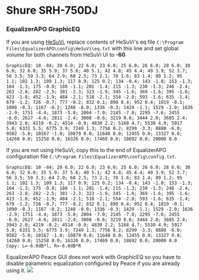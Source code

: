 # Shure  SRH-750DJ
### EqualizerAPO GraphicEQ
If you are using [HeSuVi](https://sourceforge.net/projects/hesuvi/), replace contents of HeSuVi's eq file `C:\Program Files\EqualizerAPO\config\HeSuVi\eq.txt` with this line and set global volume for both channels from HeSuVi UI to **-60**.
```
GraphicEQ: 10 -84; 20 6.0; 22 6.0; 23 6.0; 25 6.0; 26 6.0; 28 6.0; 30 6.0; 32 6.0; 35 5.9; 37 5.6; 40 5.1; 42 4.8; 45 4.4; 49 3.9; 52 3.7; 56 3.5; 59 3.3; 64 2.9; 68 2.5; 73 2.1; 78 1.6; 83 1.4; 89 1.2; 95 1.1; 102 1.3; 109 1.3; 117 0.9; 125 0.2; 134 -0.4; 143 -1.0; 153 -1.3; 164 -1.3; 175 -0.8; 188 -1.1; 201 -1.4; 215 -1.3; 230 -1.3; 246 -2.4; 263 -2.8; 282 -2.5; 301 -2.3; 323 -1.9; 345 -1.6; 369 -1.6; 395 -1.6; 423 -1.8; 452 -1.9; 484 -2.1; 518 -2.1; 554 -2.0; 593 -1.6; 635 -1.4; 679 -1.2; 726 -0.7; 777 -0.2; 832 0.1; 890 0.4; 952 0.4; 1019 -0.1; 1090 -0.3; 1167 -0.2; 1248 -0.0; 1336 -0.3; 1429 -1.1; 1529 -2.0; 1636 -2.9; 1751 -4.4; 1873 -5.8; 2004 -7.0; 2145 -7.8; 2295 -7.6; 2455 -6.0; 2627 -4.6; 2811 -2.4; 3008 -0.6; 3219 0.6; 3444 2.0; 3685 2.4; 3943 2.0; 4219 -0.2; 4514 -0.9; 4830 2.2; 5168 4.7; 5530 4.9; 5917 5.8; 6331 5.5; 6775 3.9; 7249 1.3; 7756 0.2; 8299 -3.3; 8880 -6.0; 9502 -5.0; 10167 -1.0; 10879 0.0; 11640 0.0; 12455 0.0; 13327 0.0; 14260 0.0; 15258 0.0; 16326 0.0; 17469 0.0; 18692 0.0; 20000 0.0
```
If you are not using HeSuVi, copy this to the end of EqualizerAPO configuration file `C:\Program Files\EqualizerAPO\config\config.txt`.
```
GraphicEQ: 10 -84; 20 6.0; 22 6.0; 23 6.0; 25 6.0; 26 6.0; 28 6.0; 30 6.0; 32 6.0; 35 5.9; 37 5.6; 40 5.1; 42 4.8; 45 4.4; 49 3.9; 52 3.7; 56 3.5; 59 3.3; 64 2.9; 68 2.5; 73 2.1; 78 1.6; 83 1.4; 89 1.2; 95 1.1; 102 1.3; 109 1.3; 117 0.9; 125 0.2; 134 -0.4; 143 -1.0; 153 -1.3; 164 -1.3; 175 -0.8; 188 -1.1; 201 -1.4; 215 -1.3; 230 -1.3; 246 -2.4; 263 -2.8; 282 -2.5; 301 -2.3; 323 -1.9; 345 -1.6; 369 -1.6; 395 -1.6; 423 -1.8; 452 -1.9; 484 -2.1; 518 -2.1; 554 -2.0; 593 -1.6; 635 -1.4; 679 -1.2; 726 -0.7; 777 -0.2; 832 0.1; 890 0.4; 952 0.4; 1019 -0.1; 1090 -0.3; 1167 -0.2; 1248 -0.0; 1336 -0.3; 1429 -1.1; 1529 -2.0; 1636 -2.9; 1751 -4.4; 1873 -5.8; 2004 -7.0; 2145 -7.8; 2295 -7.6; 2455 -6.0; 2627 -4.6; 2811 -2.4; 3008 -0.6; 3219 0.6; 3444 2.0; 3685 2.4; 3943 2.0; 4219 -0.2; 4514 -0.9; 4830 2.2; 5168 4.7; 5530 4.9; 5917 5.8; 6331 5.5; 6775 3.9; 7249 1.3; 7756 0.2; 8299 -3.3; 8880 -6.0; 9502 -5.0; 10167 -1.0; 10879 0.0; 11640 0.0; 12455 0.0; 13327 0.0; 14260 0.0; 15258 0.0; 16326 0.0; 17469 0.0; 18692 0.0; 20000 0.0
Copy: L=-6.0dB*l, R=-6.0dB*R
```
EqualizerAPO Peace GUI does not work with GraphicEQ so you have to disable parametric equalization configured by Peace if you are already using it.
![](https://raw.githubusercontent.com/jaakkopasanen/AutoEq/master/results/SBAF-Serious/innerfidelity/onear/Shure%20%20SRH-750DJ/Shure%20%20SRH-750DJ.png)
